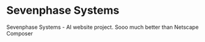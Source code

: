 # Sevenphase Systems
Sevenphase Systems - AI website project.
Sooo much better than Netscape Composer <g>

